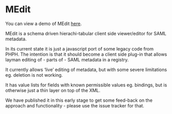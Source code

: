 # MEdit
You can view a demo of MEdit [here](https://rawgit.com/wayf-dk/medit/master/demo/index.html).

MEdit is a schema driven hierachi-tabular client side viewer/editor for SAML metadata.

In its current state it is just a javascript port of some legacy code from PHPH. The intention is that it should become a client side plug-in that allows layman editing of - parts of - SAML metadata in a registry.

It currently allows ‘live’ editing of metadata, but with some severe limitations eg. deletion is not working.

It has value lists for fields with known permissible values eg. bindings, but is otherwise just a thin layer on top of the XML.

We have published it in this early stage to get some feed-back on the approach and functionality - please use the issue tracker for that.
